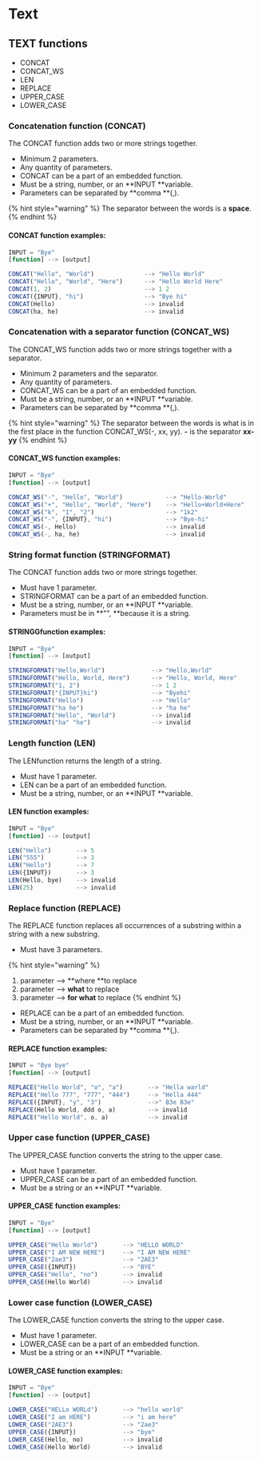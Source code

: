 # Text

## **TEXT** functions

* CONCAT
* CONCAT_WS
* LEN
* REPLACE
* UPPER_CASE
* LOWER_CASE

### Concatenation function (CONCAT)

The CONCAT function adds two or more strings together.

* Minimum 2 parameters.
* Any quantity of parameters.
* CONCAT can be a part of an embedded function.
* Must be a string, number, or an **INPUT **variable.
* Parameters can be separated by **comma **(,).

{% hint style="warning" %}
The separator between the words is a **space**.
{% endhint %}

#### CONCAT function examples:

```javascript
INPUT = "Bye"
[function] --> [output]

CONCAT("Hello", "World")              --> "Hello World"
CONCAT("Hello", "World", "Here")      --> "Hello World Here"
CONCAT(1, 2)                          --> 1 2
CONCAT({INPUT}, "hi")                 --> "Bye hi"
CONCAT(Hello)                         --> invalid
CONCAT(ha, he)                        --> invalid
```

### Concatenation with a separator function (CONCAT_WS)

The CONCAT_WS function adds two or more strings together with a separator.

* Minimum 2 parameters and the separator.
* Any quantity of parameters.
* CONCAT_WS can be a part of an embedded function.
* Must be a string, number, or an **INPUT **variable.
* Parameters can be separated by **comma **(,).

{% hint style="warning" %}
The separator between the words is what is in the first place in the function CONCAT_WS(-, xx, yy). **-** is the separator **xx-yy**
{% endhint %}

#### CONCAT_WS function examples:

```javascript
INPUT = "Bye"
[function] --> [output]

CONCAT_WS("-", "Hello", "World")            --> "Hello-World"
CONCAT_WS("+", "Hello", "World", "Here")    --> "Hello+World+Here"
CONCAT_WS("k", "1", "2")                    --> "1k2"
CONCAT_WS("-", {INPUT}, "hi")               --> "Bye-hi"
CONCAT_WS(-, Hello)                         --> invalid
CONCAT_WS(-, ha, he)                        --> invalid
```

### String format function (STRINGFORMAT)

The CONCAT function adds two or more strings together.

* Must have 1 parameter.
* STRINGFORMAT can be a part of an embedded function.
* Must be a string, number, or an **INPUT **variable.
* Parameters must be in **"",  **because it is a string.

#### STRINGGfunction examples:

```javascript
INPUT = "Bye"
[function] --> [output]

STRINGFORMAT("Hello,World")             --> "Hello,World"
STRINGFORMAT("Hello, World, Here")      --> "Hello, World, Here"
STRINGFORMAT("1, 2")                    --> 1 2
STRINGFORMAT("{INPUT}hi")               --> "Byehi"
STRINGFORMAT("Hello")                   --> "Hello"
STRINGFORMAT("ha he")                   --> "ha he"
STRINGFORMAT("Hello", "World")          --> invalid
STRINGFORMAT("ha" "he")                 --> invalid
```

### Length function (LEN)

The LENfunction returns the length of a string.

* Must have 1 parameter.
* LEN can be a part of an embedded function.
* Must be a string, number, or an **INPUT **variable.

#### LEN function examples:

```javascript
INPUT = "Bye"
[function] --> [output]

LEN("Hello")       --> 5
LEN("555")         --> 3
LEN("Hello")       --> 7
LEN({INPUT})       --> 3
LEN(Hello, bye)    --> invalid
LEN(25)            --> invalid
```

### Replace function (REPLACE)

The REPLACE function replaces all occurrences of a substring within a string with a new substring.

* Must have 3 parameters.

{% hint style="warning" %}
1. parameter --> **where **to replace
2. parameter --> **what** to replace
3. parameter --> **for what** to replace
{% endhint %}

* REPLACE can be a part of an embedded function.
* Must be a string, number, or an **INPUT **variable.
* Parameters can be separated by **comma **(,).

#### REPLACE function examples:

```javascript
INPUT = "Bye bye"
[function] --> [output]

REPLACE("Hello World", "o", "a")       --> "Hella warld"
REPLACE("Hello 777", "777", "444")     --> "Hella 444"
REPLACE({INPUT}, "y", "3")             -->" B3e B3e"
REPLACE(Hello World, ddd o, a)         --> invalid
REPLACE("Hello World", o, a)           --> invalid
```

### Upper case function (UPPER_CASE)

The UPPER_CASE function converts the string to the upper case.

* Must have 1 parameter.
* UPPER_CASE can be a part of an embedded function.
* Must be a string or an **INPUT **variable.

#### UPPER_CASE function examples:

```javascript
INPUT = "Bye"
[function] --> [output]

UPPER_CASE("Hello World")       --> "HELLO WORLD"
UPPER_CASE("I AM NEW HERE")     --> "I AM NEW HERE"
UPPER_CASE("2ae3")              --> "2AE3"
UPPER_CASE({INPUT})             --> "BYE"
UPPER_CASE("Hello", "no")       --> invalid
UPPER_CASE(Hello World)         --> invalid
```

### Lower case function (LOWER_CASE)

The LOWER_CASE function converts the string to the upper case.

* Must have 1 parameter.
* LOWER_CASE can be a part of an embedded function.
* Must be a string or an **INPUT **variable.

#### LOWER_CASE function examples:

```javascript
INPUT = "Bye"
[function] --> [output]

LOWER_CASE("HELLo WORLd")       --> "hello world"
LOWER_CASE("I am HERE")         --> "i am here"
LOWER_CASE("2AE3")              --> "2ae3"
UPPER_CASE({INPUT})             --> "bye"
LOWER_CASE(Hello, no)           --> invalid
LOWER_CASE(Hello World)         --> invalid
```

